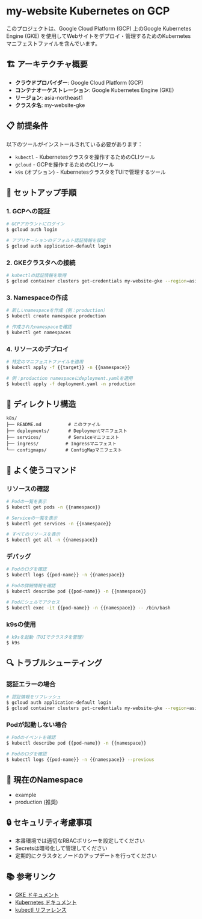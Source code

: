 # my-website Kubernetes on GCP

このプロジェクトは、Google Cloud Platform (GCP) 上のGoogle Kubernetes Engine (GKE) を使用してWebサイトをデプロイ・管理するためのKubernetesマニフェストファイルを含んでいます。

## 🏗️ アーキテクチャ概要

- **クラウドプロバイダー**: Google Cloud Platform (GCP)
- **コンテナオーケストレーション**: Google Kubernetes Engine (GKE)
- **リージョン**: asia-northeast1
- **クラスタ名**: my-website-gke

## 📋 前提条件

以下のツールがインストールされている必要があります：

- `kubectl` - Kubernetesクラスタを操作するためのCLIツール
- `gcloud` - GCPを操作するためのCLIツール
- `k9s` (オプション) - KubernetesクラスタをTUIで管理するツール

## 🚀 セットアップ手順

### 1. GCPへの認証

```bash
# GCPアカウントにログイン
$ gcloud auth login

# アプリケーションのデフォルト認証情報を設定
$ gcloud auth application-default login
```

### 2. GKEクラスタへの接続

```bash
# kubectlの認証情報を取得
$ gcloud container clusters get-credentials my-website-gke --region=asia-northeast1
```

### 3. Namespaceの作成

```bash
# 新しいnamespaceを作成（例：production）
$ kubectl create namespace production

# 作成されたnamespaceを確認
$ kubectl get namespaces
```

### 4. リソースのデプロイ

```bash
# 特定のマニフェストファイルを適用
$ kubectl apply -f {{target}} -n {{namespace}}

# 例：production namespaceにdeployment.yamlを適用
$ kubectl apply -f deployment.yaml -n production
```

## 📁 ディレクトリ構造

```
k8s/
├── README.md          # このファイル
├── deployments/       # Deploymentマニフェスト
├── services/          # Serviceマニフェスト
├── ingress/          # Ingressマニフェスト
└── configmaps/       # ConfigMapマニフェスト
```

## 🔧 よく使うコマンド

### リソースの確認

```bash
# Podの一覧を表示
$ kubectl get pods -n {{namespace}}

# Serviceの一覧を表示
$ kubectl get services -n {{namespace}}

# すべてのリソースを表示
$ kubectl get all -n {{namespace}}
```

### デバッグ

```bash
# Podのログを確認
$ kubectl logs {{pod-name}} -n {{namespace}}

# Podの詳細情報を確認
$ kubectl describe pod {{pod-name}} -n {{namespace}}

# Podにシェルでアクセス
$ kubectl exec -it {{pod-name}} -n {{namespace}} -- /bin/bash
```

### k9sの使用

```bash
# k9sを起動（TUIでクラスタを管理）
$ k9s
```

## 🔍 トラブルシューティング

### 認証エラーの場合

```bash
# 認証情報をリフレッシュ
$ gcloud auth application-default login
$ gcloud container clusters get-credentials my-website-gke --region=asia-northeast1
```

### Podが起動しない場合

```bash
# Podのイベントを確認
$ kubectl describe pod {{pod-name}} -n {{namespace}}

# Podのログを確認
$ kubectl logs {{pod-name}} -n {{namespace}} --previous
```

## 📝 現在のNamespace

- example
- production (推奨)

## 🔒 セキュリティ考慮事項

- 本番環境では適切なRBACポリシーを設定してください
- Secretsは暗号化して管理してください
- 定期的にクラスタとノードのアップデートを行ってください

## 📚 参考リンク

- [GKE ドキュメント](https://cloud.google.com/kubernetes-engine/docs)
- [Kubernetes ドキュメント](https://kubernetes.io/docs/home/)
- [kubectl リファレンス](https://kubernetes.io/docs/reference/kubectl/)
